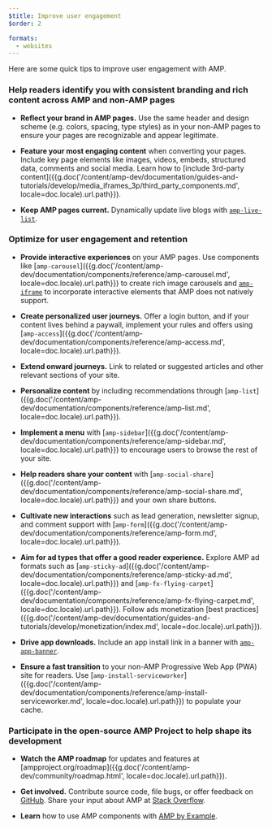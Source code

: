 ```yaml
---
$title: Improve user engagement
$order: 2

formats:
  - websites
---
```

Here are some quick tips to improve user engagement with AMP.

### Help readers identify you with consistent branding and rich content across AMP and non-AMP pages

- **Reflect your brand in AMP pages.** Use the same header and design scheme (e.g. colors, spacing, type styles) as in your non-AMP pages to ensure your pages are recognizable and appear legitimate.

- **Feature your most engaging content** when converting your pages. Include key page elements like images, videos, embeds, structured data, comments and social media. Learn how to [include 3rd-party content]({{g.doc('/content/amp-dev/documentation/guides-and-tutorials/develop/media_iframes_3p/third_party_components.md', locale=doc.locale).url.path}}).

- **Keep AMP pages current.** Dynamically update live blogs with [`amp-live-list`](/docs/reference/components/amp-live-list.html).

### Optimize for user engagement and retention

- **Provide interactive experiences** on your AMP pages. Use components like [`amp-carousel`]({{g.doc('/content/amp-dev/documentation/components/reference/amp-carousel.md', locale=doc.locale).url.path}}) to create rich image carousels and [`amp-iframe`](/docs/reference/components/amp-iframe.html) to
incorporate interactive elements that AMP does not natively support.

- **Create personalized user journeys.** Offer a login button, and if your content
lives behind a paywall, implement your rules and offers using [`amp-access`]({{g.doc('/content/amp-dev/documentation/components/reference/amp-access.md', locale=doc.locale).url.path}}).

- **Extend onward journeys.** Link to related or suggested articles and other
relevant sections of your site.

- **Personalize content** by including recommendations through [`amp-list`]({{g.doc('/content/amp-dev/documentation/components/reference/amp-list.md', locale=doc.locale).url.path}}).

- **Implement a menu** with [`amp-sidebar`]({{g.doc('/content/amp-dev/documentation/components/reference/amp-sidebar.md', locale=doc.locale).url.path}}) to encourage users to browse the rest
of your site.

- **Help readers share your content** with [`amp-social-share`]({{g.doc('/content/amp-dev/documentation/components/reference/amp-social-share.md', locale=doc.locale).url.path}}) and your
own share buttons.

- **Cultivate new interactions** such as lead generation, newsletter signup, and
comment support with [`amp-form`]({{g.doc('/content/amp-dev/documentation/components/reference/amp-form.md', locale=doc.locale).url.path}}).

- **Aim for ad types that offer a good reader experience.** Explore AMP ad
formats such as [`amp-sticky-ad`]({{g.doc('/content/amp-dev/documentation/components/reference/amp-sticky-ad.md', locale=doc.locale).url.path}}) and [`amp-fx-flying-carpet`]({{g.doc('/content/amp-dev/documentation/components/reference/amp-fx-flying-carpet.md', locale=doc.locale).url.path}}). Follow ads
monetization [best practices]({{g.doc('/content/amp-dev/documentation/guides-and-tutorials/develop/monetization/index.md', locale=doc.locale).url.path}}).

- **Drive app downloads.** Include an app install link in a banner with
[`amp-app-banner`](/docs/reference/components/amp-app-banner.html).

- **Ensure a fast transition** to your non-AMP Progressive Web App (PWA) site for
readers. Use [`amp-install-serviceworker`]({{g.doc('/content/amp-dev/documentation/components/reference/amp-install-serviceworker.md', locale=doc.locale).url.path}}) to populate your cache.

### Participate in the open-source AMP Project to help shape its development

- **Watch the AMP roadmap** for updates and features at [ampproject.org/roadmap]({{g.doc('/content/amp-dev/community/roadmap.html', locale=doc.locale).url.path}}).

- **Get involved.** Contribute source code, file bugs, or offer feedback
on [GitHub](https://github.com/ampproject/amphtml/blob/master/CONTRIBUTING.md). Share your input about AMP at [Stack Overflow](https://stackoverflow.com/questions/tagged/amp-html).

- **Learn** how to use AMP components with [AMP by Example](https://ampbyexample.com/).
